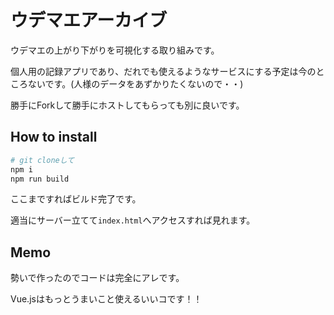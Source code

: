 # ウデマエアーカイブ
ウデマエの上がり下がりを可視化する取り組みです。

個人用の記録アプリであり、だれでも使えるようなサービスにする予定は今のところないです。(人様のデータをあずかりたくないので・・)

勝手にForkして勝手にホストしてもらっても別に良いです。

## How to install
```sh
# git cloneして
npm i
npm run build
```

ここまですればビルド完了です。

適当にサーバー立てて`index.html`へアクセスすれば見れます。

## Memo
勢いで作ったのでコードは完全にアレです。

Vue.jsはもっとうまいこと使えるいいコです！！

